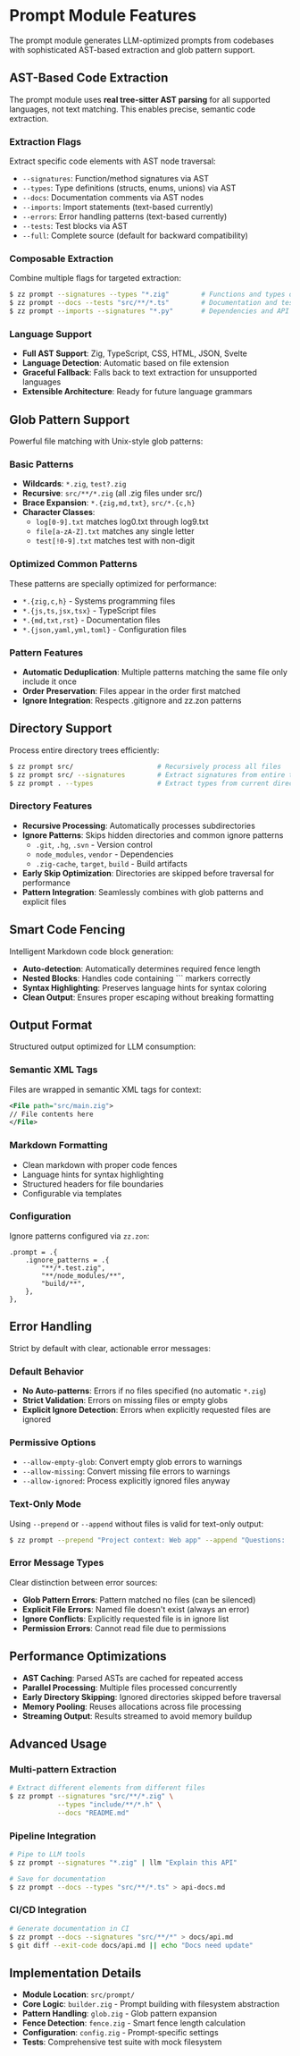 # Prompt Module Features

The prompt module generates LLM-optimized prompts from codebases with sophisticated AST-based extraction and glob pattern support.

## AST-Based Code Extraction

The prompt module uses **real tree-sitter AST parsing** for all supported languages, not text matching. This enables precise, semantic code extraction.

### Extraction Flags

Extract specific code elements with AST node traversal:

- `--signatures`: Function/method signatures via AST
- `--types`: Type definitions (structs, enums, unions) via AST
- `--docs`: Documentation comments via AST nodes
- `--imports`: Import statements (text-based currently)
- `--errors`: Error handling patterns (text-based currently)
- `--tests`: Test blocks via AST
- `--full`: Complete source (default for backward compatibility)

### Composable Extraction

Combine multiple flags for targeted extraction:

```bash
$ zz prompt --signatures --types "*.zig"        # Functions and types only
$ zz prompt --docs --tests "src/**/*.ts"        # Documentation and tests
$ zz prompt --imports --signatures "*.py"       # Dependencies and API surface
```

### Language Support

- **Full AST Support**: Zig, TypeScript, CSS, HTML, JSON, Svelte
- **Language Detection**: Automatic based on file extension
- **Graceful Fallback**: Falls back to text extraction for unsupported languages
- **Extensible Architecture**: Ready for future language grammars

## Glob Pattern Support

Powerful file matching with Unix-style glob patterns:

### Basic Patterns

- **Wildcards**: `*.zig`, `test?.zig`
- **Recursive**: `src/**/*.zig` (all .zig files under src/)
- **Brace Expansion**: `*.{zig,md,txt}`, `src/*.{c,h}`
- **Character Classes**: 
  - `log[0-9].txt` matches log0.txt through log9.txt
  - `file[a-zA-Z].txt` matches any single letter
  - `test[!0-9].txt` matches test with non-digit

### Optimized Common Patterns

These patterns are specially optimized for performance:
- `*.{zig,c,h}` - Systems programming files
- `*.{js,ts,jsx,tsx}` - TypeScript files
- `*.{md,txt,rst}` - Documentation files
- `*.{json,yaml,yml,toml}` - Configuration files

### Pattern Features

- **Automatic Deduplication**: Multiple patterns matching the same file only include it once
- **Order Preservation**: Files appear in the order first matched
- **Ignore Integration**: Respects .gitignore and zz.zon patterns

## Directory Support

Process entire directory trees efficiently:

```bash
$ zz prompt src/                     # Recursively process all files
$ zz prompt src/ --signatures        # Extract signatures from entire tree
$ zz prompt . --types                # Extract types from current directory
```

### Directory Features

- **Recursive Processing**: Automatically processes subdirectories
- **Ignore Patterns**: Skips hidden directories and common ignore patterns
  - `.git`, `.hg`, `.svn` - Version control
  - `node_modules`, `vendor` - Dependencies
  - `.zig-cache`, `target`, `build` - Build artifacts
- **Early Skip Optimization**: Directories are skipped before traversal for performance
- **Pattern Integration**: Seamlessly combines with glob patterns and explicit files

## Smart Code Fencing

Intelligent Markdown code block generation:

- **Auto-detection**: Automatically determines required fence length
- **Nested Blocks**: Handles code containing ``` markers correctly
- **Syntax Highlighting**: Preserves language hints for syntax coloring
- **Clean Output**: Ensures proper escaping without breaking formatting

## Output Format

Structured output optimized for LLM consumption:

### Semantic XML Tags

Files are wrapped in semantic XML tags for context:

```xml
<File path="src/main.zig">
// File contents here
</File>
```

### Markdown Formatting

- Clean markdown with proper code fences
- Language hints for syntax highlighting
- Structured headers for file boundaries
- Configurable via templates

### Configuration

Ignore patterns configured via `zz.zon`:

```zon
.prompt = .{
    .ignore_patterns = .{
        "**/*.test.zig",
        "**/node_modules/**",
        "build/**",
    },
},
```

## Error Handling

Strict by default with clear, actionable error messages:

### Default Behavior

- **No Auto-patterns**: Errors if no files specified (no automatic `*.zig`)
- **Strict Validation**: Errors on missing files or empty globs
- **Explicit Ignore Detection**: Errors when explicitly requested files are ignored

### Permissive Options

- `--allow-empty-glob`: Convert empty glob errors to warnings
- `--allow-missing`: Convert missing file errors to warnings
- `--allow-ignored`: Process explicitly ignored files anyway

### Text-Only Mode

Using `--prepend` or `--append` without files is valid for text-only output:

```bash
$ zz prompt --prepend "Project context: Web app" --append "Questions: ..."
```

### Error Message Types

Clear distinction between error sources:

- **Glob Pattern Errors**: Pattern matched no files (can be silenced)
- **Explicit File Errors**: Named file doesn't exist (always an error)
- **Ignore Conflicts**: Explicitly requested file is in ignore list
- **Permission Errors**: Cannot read file due to permissions

## Performance Optimizations

- **AST Caching**: Parsed ASTs are cached for repeated access
- **Parallel Processing**: Multiple files processed concurrently
- **Early Directory Skipping**: Ignored directories skipped before traversal
- **Memory Pooling**: Reuses allocations across file processing
- **Streaming Output**: Results streamed to avoid memory buildup

## Advanced Usage

### Multi-pattern Extraction

```bash
# Extract different elements from different files
$ zz prompt --signatures "src/**/*.zig" \
            --types "include/**/*.h" \
            --docs "README.md"
```

### Pipeline Integration

```bash
# Pipe to LLM tools
$ zz prompt --signatures "*.zig" | llm "Explain this API"

# Save for documentation
$ zz prompt --docs --types "src/**/*.ts" > api-docs.md
```

### CI/CD Integration

```bash
# Generate documentation in CI
$ zz prompt --docs --signatures "src/**/*" > docs/api.md
$ git diff --exit-code docs/api.md || echo "Docs need update"
```

## Implementation Details

- **Module Location**: `src/prompt/`
- **Core Logic**: `builder.zig` - Prompt building with filesystem abstraction
- **Pattern Handling**: `glob.zig` - Glob pattern expansion
- **Fence Detection**: `fence.zig` - Smart fence length calculation
- **Configuration**: `config.zig` - Prompt-specific settings
- **Tests**: Comprehensive test suite with mock filesystem